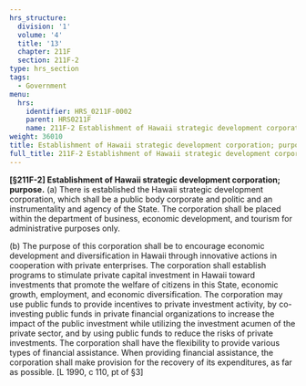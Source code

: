```yaml
---
hrs_structure:
  division: '1'
  volume: '4'
  title: '13'
  chapter: 211F
  section: 211F-2
type: hrs_section
tags:
  - Government
menu:
  hrs:
    identifier: HRS_0211F-0002
    parent: HRS0211F
    name: 211F-2 Establishment of Hawaii strategic development corporation; purpose
weight: 36010
title: Establishment of Hawaii strategic development corporation; purpose
full_title: 211F-2 Establishment of Hawaii strategic development corporation; purpose
---
```

**[§211F-2] Establishment of Hawaii strategic development corporation; purpose.** (a) There is established the Hawaii strategic development corporation, which shall be a public body corporate and politic and an instrumentality and agency of the State. The corporation shall be placed within the department of business, economic development, and tourism for administrative purposes only.

(b) The purpose of this corporation shall be to encourage economic development and diversification in Hawaii through innovative actions in cooperation with private enterprises. The corporation shall establish programs to stimulate private capital investment in Hawaii toward investments that promote the welfare of citizens in this State, economic growth, employment, and economic diversification. The corporation may use public funds to provide incentives to private investment activity, by co- investing public funds in private financial organizations to increase the impact of the public investment while utilizing the investment acumen of the private sector, and by using public funds to reduce the risks of private investments. The corporation shall have the flexibility to provide various types of financial assistance. When providing financial assistance, the corporation shall make provision for the recovery of its expenditures, as far as possible. [L 1990, c 110, pt of §3]
